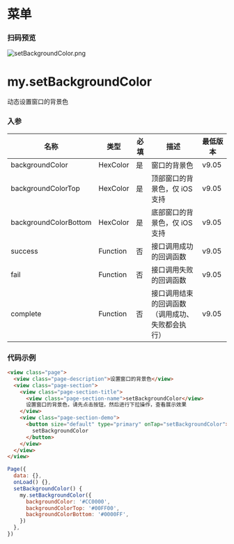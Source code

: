 # 菜单
### 扫码预览
![setBackgroundColor.png](https://cache.amap.com/ecology/tool/miniapp/1563435358614.png)
# my.setBackgroundColor

动态设置窗口的背景色

### 入参
| 名称 | 类型 | 必填 | 描述 | 最低版本 |
| --- | --- | --- | --- | --- |
| backgroundColor | HexColor | 是 | 窗口的背景色 | v9.05 |
| backgroundColorTop | HexColor | 是 | 顶部窗口的背景色，仅 iOS 支持 | v9.05 |
| backgroundColorBottom | HexColor | 是 | 底部窗口的背景色，仅 iOS 支持 | v9.05 |
| success | Function | 否 | 接口调用成功的回调函数 | v9.05 |
| fail | Function | 否 | 接口调用失败的回调函数 | v9.05 |
| complete | Function | 否 | 接口调用结束的回调函数（调用成功、失败都会执行） | v9.05 |


### 代码示例

```html
<view class="page">
  <view class="page-description">设置窗口的背景色</view>
  <view class="page-section">
    <view class="page-section-title">
      <view class="page-section-name">setBackgroundColor</view>
      设置窗口的背景色，请先点击按钮，然后进行下拉操作，查看展示效果
    </view>
    <view class="page-section-demo">
      <button size="default" type="primary" onTap="setBackgroundColor">
        setBackgroundColor
      </button>
    </view>
  </view>
</view>
```

```javascript
Page({
  data: {},
  onLoad() {},
  setBackgroundColor() {
    my.setBackgroundColor({
      backgroundColor: '#CC0000',
      backgroundColorTop: '#00FF00',
      backgroundColorBottom: '#0000FF',
    })
  },
})
```

